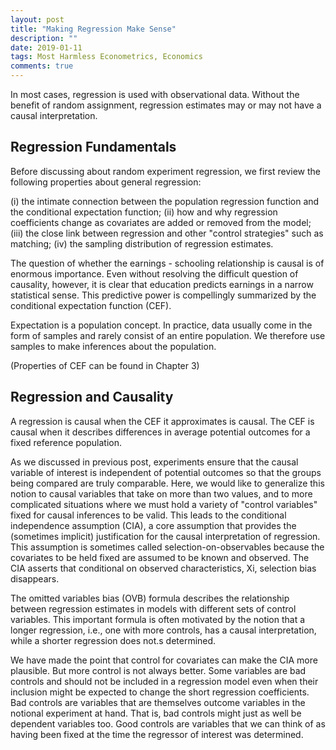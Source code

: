 ```yaml
---
layout: post
title: "Making Regression Make Sense"
description: ""
date: 2019-01-11
tags: Most Harmless Econometrics, Economics
comments: true
---
```

In most cases, regression is used with observational data. Without the benefit of random assignment, regression estimates may or may not have a causal interpretation. 

## Regression Fundamentals 


Before discussing about random experiment regression, we first review the following properties about general regression:

(i) the intimate connection between the population regression function and the conditional expectation function;
(ii) how and why regression coefficients change as covariates are added or removed from the model;
(iii) the close link between regression and other "control strategies" such as matching;
(iv) the sampling distribution of regression estimates.

The question of whether the earnings - schooling relationship is causal is of enormous importance. Even without resolving the difficult question of causality, however, it is clear that education predicts earnings in a narrow statistical sense. This predictive power is compellingly summarized by the conditional expectation function (CEF).

Expectation is a population concept. In practice, data usually come in the form of samples and rarely consist of an entire population. We therefore use samples to make inferences about the population. 

(Properties of CEF can be found in Chapter 3)

## Regression and Causality

A regression is causal when the CEF it approximates is causal. The CEF is causal when it describes differences in average potential outcomes for a fixed reference population.

As we discussed in previous post, experiments ensure that the causal variable of interest is independent of potential outcomes so that the groups being compared are truly comparable. Here, we would like to generalize this notion to causal variables that take on more than two values, and to more complicated situations where we must hold a variety of "control variables" fixed for causal inferences to be valid. This leads to the conditional independence assumption (CIA), a core assumption that provides the (sometimes implicit) justification for the causal interpretation of regression. This assumption is sometimes called selection-on-observables because the covariates to be held fixed are assumed to be known and observed. The CIA asserts that conditional on observed characteristics, Xi, selection bias disappears.

The omitted variables bias (OVB) formula describes the relationship between regression estimates in models with different sets of control variables. This important formula is often motivated by the notion that a longer regression, i.e., one with more controls, has a causal interpretation, while a shorter regression does not.s determined.

We have made the point that control for covariates can make the CIA more plausible. But more control is not always better. Some variables are bad controls and should not be included in a regression model even when their inclusion might be expected to change the short regression coefficients. Bad controls are variables that are themselves outcome variables in the notional experiment at hand. That is, bad controls might just as well be dependent variables too. Good controls are variables that we can think of as having been fixed at the time the regressor of interest was determined.




















